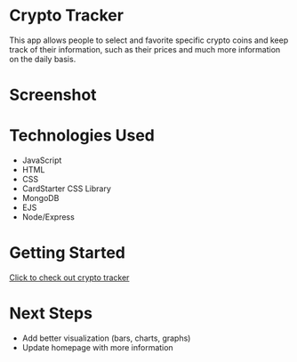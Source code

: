 # Crypto Tracker

This app allows people to select and favorite specific crypto coins and keep track of their information, such as their prices and much more information on the daily basis.

# Screenshot


# Technologies Used

- JavaScript
- HTML
- CSS
- CardStarter CSS Library
- MongoDB
- EJS
- Node/Express

# Getting Started

[Click to check out crypto tracker]( )

# Next Steps

- Add better visualization (bars, charts, graphs) 
- Update homepage with more information